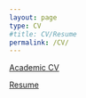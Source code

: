```yaml
---
layout: page
type: CV
#title: CV/Resume
permalink: /CV/
---
```


[Academic CV](cv.pdf)

[Resume](Resume-Luri)
